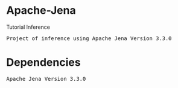 # Apache-Jena
Tutorial Inference

<pre>Project of inference using Apache Jena Version 3.3.0</pre>

# Dependencies
<pre>Apache Jena Version 3.3.0</pre>
